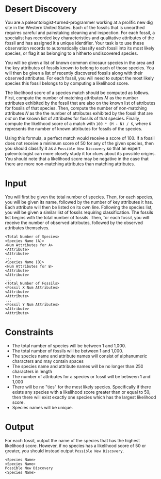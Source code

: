 # Desert Discovery

You are a paleontologist-turned-programmer working at a prolific new dig site in the Western United States.
Each of the fossils that is unearthed requires careful and painstaking cleaning and inspection.
For each fossil, a specialist has recorded key characteristics and qualitative attributes of the fossil and has assigned it a unique identifier.
Your task is to use these observation records to automatically classify each fossil into its most likely species, or flag it as belonging to a hitherto undiscovered species.

You will be given a list of known common dinosaur species in the area and the key attributes of fossils known to belong to each of those species.
You will then be given a list of recently discovered fossils along with their observed attributes.
For each fossil, you will need to output the most likely species this fossil belongs to by computing a likelihood score.

The likelihood score of a species match should be computed as follows.
First, compute the number of matching attributes _M_ as the number attributes exhibited by the fossil that are also on the known list of attributes for fossils of that species.
Then, compute the number of non-matching attributes _N_ as the the number of attributes exhibited by the fossil that are *not* on the known list of attributes for fossils of that species.
Finally, compute the likelihood score of a match with `100 * (M - N) / K`, where `K` represents the number of known attributes for fossils of the species.

Using this formula, a perfect match would receive a score of 100.
If a fossil does not receive a minimum score of 50 for any of the given species, then you should classify it as a `Possible New Discovery` so that an expert paleontologist can more closely study it for clues about its possible origins.
You should note that a likelihood score may be negative in the case that there are more non-matching attributes than matching attributes.

# Input
You will first be given the total number of species.
Then, for each species, you will be given its name, followed by the number of key attributes it has.
Each attribute will then be listed on its own line.
Following the species list, you will be given a similar list of fossils requiring classification.
The fossils list begins with the total number of fossils.
Then, for each fossil, you will receive the number of observed attributes, followed by the observed attributes themselves.

```
<Total Number of Species>
<Species Name (A)>
<Num Attributes for A>
<Attribute>
<Attribute>
...
<Species Name (B)>
<Num Attributes for B>
<Attribute>
<Attribute>
...
<Total Number of Fossils>
<Fossil X Num Attributes>
<Attribute>
<Attribute>
...
<Fossil Y Num Attributes>
<Attribute>
<Attribute>
```

# Constraints
* The total number of species will be between 1 and 1,000.
* The total number of fossils will be between 1 and 1,000.
* The species name and attribute names will consist of alphanumeric characters and may contain spaces
* The species name and attribute names will be no longer than 250 characters in length
* The number of attributes for a species or fossil will be between 1 and 1,000
* There will be no "ties" for the most likely species. Specifically if there exists any species with a likelihood score greater than or equal to 50, then there will exist exactly one species which has the largest likelihood score.
* Species names will be unique.

# Output
For each fossil, output the name of the species that has the highest likelihood score.
However, if no species has a likelihood score of 50 or greater, you should instead output `Possible New Discovery`.


```
<Species Name>
<Species Name>
Possible New Discovery
<Species Name>
```
